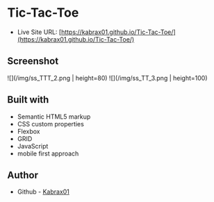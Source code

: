 # Tic-Tac-Toe

- Live Site URL: [https://kabrax01.github.io/Tic-Tac-Toe/](https://kabrax01.github.io/Tic-Tac-Toe/)

## Screenshot

![](/img/ss_TTT_2.png | height=80)
![](/img/ss_TT_3.png | height=100)

## Built with

- Semantic HTML5 markup
- CSS custom properties
- Flexbox
- GRID
- JavaScript
- mobile first approach

## Author

- Github - [Kabrax01](https://github.com/Kabrax01)
